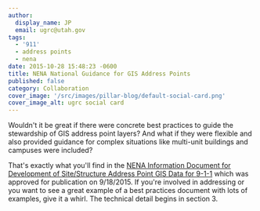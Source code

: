 ```yaml
---
author:
  display_name: JP
  email: ugrc@utah.gov
tags:
  - '911'
  - address points
  - nena
date: 2015-10-28 15:48:23 -0600
title: NENA National Guidance for GIS Address Points
published: false
category: Collaboration
cover_image: '/src/images/pillar-blog/default-social-card.png'
cover_image_alt: ugrc social card
---
```


<p>Wouldn't it be great if there were concrete best practices to guide the stewardship of GIS address point layers? And what if they were flexible and also provided guidance for complex situations like multi-unit buildings and campuses were included? </p>
<p>That's exactly what you'll find in the <a href="https://www.nena.org/?SSAP">NENA Information Document for Development of Site/Structure Address Point GIS Data for 9-1-1</a> which was approved for publication on 9/18/2015. If you're involved in addressing or you want to see a great example of a best practices document with lots of examples, give it a whirl. The technical detail begins in section 3.</p>
